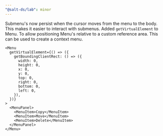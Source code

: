 ```yaml
---
"@salt-ds/lab": minor
---
```


Submenu's now persist when the cursor moves from the menu to the body. This makes it easier to interact with submenus.
Added `getVirtualElement` to Menu. To allow positioning Menu's relative to a custom reference area. This can be used to create a context menu.

```tsx
<Menu
  getVirtualElement={() => ({
    getBoundingClientRect: () => ({
      width: 0,
      height: 0,
      x: 0,
      y: 0,
      top: 0,
      right: 0,
      bottom: 0,
      left: 0,
    }),
  })}
>
  <MenuPanel>
    <MenuItem>Copy</MenuItem>
    <MenuItem>Move</MenuItem>
    <MenuItem>Delete</MenuItem>
  </MenuPanel>
</Menu>
```
